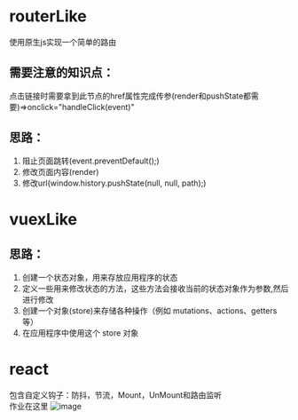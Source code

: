# routerLike
 使用原生js实现一个简单的路由
 ## 需要注意的知识点：
 点击链接时需要拿到此节点的href属性完成传参(render和pushState都需要)=>onclick="handleClick(event)"
 ## 思路：
 1. 阻止页面跳转(event.preventDefault();)
 2. 修改页面内容(render)
 3. 修改url(window.history.pushState(null, null, path);)
# vuexLike
 ## 思路：
 1. 创建一个状态对象，用来存放应用程序的状态
 2. 定义一些用来修改状态的方法，这些方法会接收当前的状态对象作为参数,然后进行修改
 3. 创建一个对象(store)来存储各种操作（例如 mutations、actions、getters 等）
 4. 在应用程序中使用这个 store 对象
# react
包含自定义钩子：防抖，节流，Mount，UnMount和路由监听  
作业在这里
![image](https://github.com/wangyuening0522/routerLike/assets/111636755/eb203fba-f6c9-483e-b8e8-921fea03c80b)

